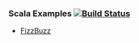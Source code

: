 ### Scala Examples [![Build Status](https://travis-ci.org/mguilherme/scala-examples.svg?branch=master)](https://travis-ci.org/mguilherme/scala-examples)

* [FizzBuzz](fizz-buzz)